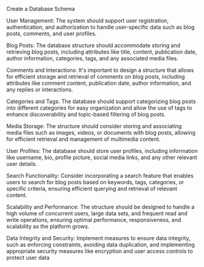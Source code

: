 Create a Database Schema

User Management: The system should support user registration, authentication, and authorization to handle user-specific data such as blog posts, comments, and user profiles.

Blog Posts: The database structure should accommodate storing and retrieving blog posts, including attributes like title, content, publication date, author information, categories, tags, and any associated media files.

Comments and Interactions: It's important to design a structure that allows for efficient storage and retrieval of comments on blog posts, including attributes like comment content, publication date, author information, and any replies or interactions.

Categories and Tags: The database should support categorizing blog posts into different categories for easy organization and allow the use of tags to enhance discoverability and topic-based filtering of blog posts.

Media Storage: The structure should consider storing and associating media files such as images, videos, or documents with blog posts, allowing for efficient retrieval and management of multimedia content.

User Profiles: The database should store user profiles, including information like username, bio, profile picture, social media links, and any other relevant user details.

Search Functionality: Consider incorporating a search feature that enables users to search for blog posts based on keywords, tags, categories, or specific criteria, ensuring efficient querying and retrieval of relevant content.

Scalability and Performance: The structure should be designed to handle a high volume of concurrent users, large data sets, and frequent read and write operations, ensuring optimal performance, responsiveness, and scalability as the platform grows.

Data Integrity and Security: Implement measures to ensure data integrity, such as enforcing constraints, avoiding data duplication, and implementing appropriate security measures like encryption and user access controls to protect user data